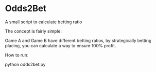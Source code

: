 # Odds2Bet
A small script to calculate betting ratio

The concept is fairly simple:

Game A and Game B have different betting ratios, 
by strategically betting placing, 
you can calculate a way to ensure 100% profit. 

How to run:

python odds2bet.py
